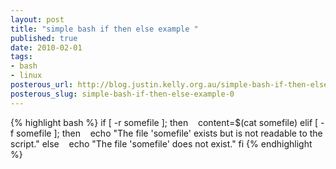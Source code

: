 ```yaml
--- 
layout: post
title: "simple bash if then else example "
published: true
date: 2010-02-01
tags: 
- bash
- linux
posterous_url: http://blog.justin.kelly.org.au/simple-bash-if-then-else-example
posterous_slug: simple-bash-if-then-else-example-0
---
```

{% highlight bash %}
if [ -r somefile ]; then 
   content=$(cat somefile) 
elif [ -f somefile ]; then 
   echo "The file 'somefile' exists but is not readable to the script." 
else 
   echo "The file 'somefile' does not exist." 
fi 
{% endhighlight %}
